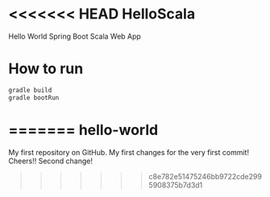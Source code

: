 <<<<<<< HEAD
HelloScala
==========

Hello World Spring Boot Scala Web App


How to run
==========

```sh
gradle build
gradle bootRun
```



=======
hello-world
===========

My first repository on GitHub.
My first changes for the very first commit! Cheers!!
Second change!
>>>>>>> c8e782e51475246bb9722cde2995908375b7d3d1
